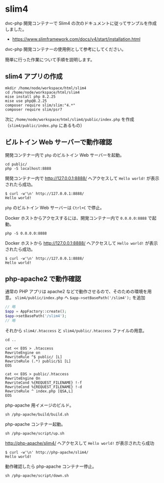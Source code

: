# slim4

dvc-php 開発コンテナーで Slim4 の次のドキュメントに従ってサンプルを作成しました。

- <https://www.slimframework.com/docs/v4/start/installation.html>

dvc-php 開発コンテナーの使用例として参考にしてください。

簡単に行った作業について手順を説明します。

## slim4 アプリの作成

```console
mkdir /home/node/workspace/html/slim4
cd /home/node/workspace/html/slim4
mise install php 8.2.25
mise use php@8.2.25
composer require slim/slim:"4.*"
composer require slim/psr7
```

次に `/home/node/workspace/html/slim4/public/index.php` を作成（`slim4/public/index.php` にあるもの）

## ビルトイン Web サーバーで動作確認

開発コンテナー内で `php` のビルトイン Web サーバーを起動。

```console
cd public/
php -S localhost:8888
```

開発コンテナー内で <http://127.0.0.1:8888/> へアクセスして `Hello world!` が表示されたら成功。

```console
$ curl -w'\n' http://127.0.0.1:8888/
Hello world!
```

`php` のビルトイン Web サーバーは `Ctrl+C` で停止。

Docker ホストからアクセスするには、開発コンテナー内で `0.0.0.0:8888` で起動。

```console
php -S 0.0.0.0:8888
```

Docker ホストから <http://127.0.0.1:8888/> へアクセスして `Hello world!` が表示されたら成功。

```console
$ curl -w'\n' http://127.0.0.1:8888/
Hello world!
```

## php-apache2 で動作確認

通常の PHP アプリは apache2 などで動作させるので、そのための環境を用意。
`slim4/public/index.php` へ `$app->setBasePath('/slim4');` を追加

```php
// 略
$app = AppFactory::create();
$app->setBasePath('/slim4');
// 略
```

それから `slim4/.htaccess` と `slim4/public/.htaccess` ファイルの用意。

```console
cd ..

cat << EOS > .htaccess
RewriteEngine on
RewriteRule ^$ public/ [L]
RewriteRule (.*) public/$1 [L]
EOS

cat << EOS > public/.htaccess
RewriteEngine On
RewriteCond %{REQUEST_FILENAME} !-f
RewriteCond %{REQUEST_FILENAME} !-d
RewriteRule ^ index.php [QSA,L]
EOS
```

php-apache 用イメージのビルド。

```console
sh /php-apache/build/build.sh
```

php-apache コンテナー起動。

```console
sh /php-apache/script/up.sh
```

<http://php-apache/slim4/> へアクセスして `Hello world!` が表示されたら成功

```console
$ curl -w'\n' http://php-apache/slim4/
Hello world!
```

動作確認したら php-apache コンテナー停止。

```console
sh /php-apache/script/down.sh
```
